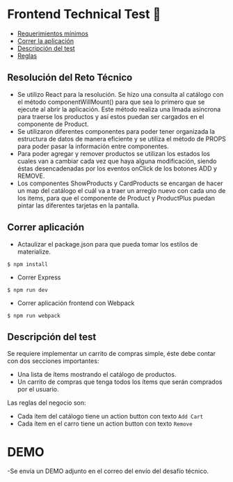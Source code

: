 # Frontend Technical Test :mag_right:

- [Requerimientos mínimos](#requerimientos-mínimos)
- [Correr la aplicación](#correr-aplicación)
- [Descripción del test](#descripción-del-test)
- [Reglas](#reglas-de-entrega)

## Resolución del Reto Técnico

- Se utilizo React para la resolución. Se hizo una consulta al catálogo con el método componentWillMount() para que sea lo primero que se ejecute al abrir la aplicación. Este método realiza una llmada asíncrona para traerse los productos y así estos puedan ser cargados en el componente de Product.
- Se utilizaron diferentes componentes para poder tener organizada la estructura de datos de manera eficiente y se utiliza el método de PROPS para poder pasar la información entre componentes.
- Para poder agregar y remover productos se utilizan los estados los cuales van a cambiar cada vez que haya alguna modificación, siendo éstas desencadenadas por los eventos onClick de los botones ADD y REMOVE.
- Los componentes ShowProducts y CardProducts se encargan de hacer un map del catálogo el cuál va a traer un arreglo nuevo con cada uno de los items, para que el componente de Product y ProductPlus puedan pintar las diferentes tarjetas en la pantalla.

## Correr aplicación

- Actaulizar el package.json para que pueda tomar los estilos de materialize.

```shell
$ npm install
```

- Correr Express

```shell
$ npm run dev
```

- Correr aplicación frontend con Webpack

```shell
$ npm run webpack
```

## Descripción del test

Se requiere implementar un carrito de compras simple, éste debe contar con dos secciones importantes:

- Una lista de ítems mostrando el catálogo de productos.
- Un carrito de compras que tenga todos los ítems que serán comprados por el usuario.

Las reglas del negocio son:

- Cada ítem del catálogo tiene un action button con texto `Add Cart`
- Cada ítem en el carro tiene un action button con texto `Remove`

# DEMO

-Se envía un DEMO adjunto en el correo del envío del desafío técnico.

